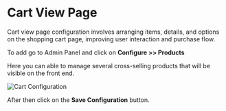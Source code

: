 # Cart View Page

Cart view page configuration involves arranging items, details, and options on the shopping cart page, improving user interaction and purchase flow.

To add go to Admin Panel and click on **Configure >> Products**

Here you can able to manage several cross-selling products that will be visible on the front end.

![Cart Configuration](../../assets/2.2.0/images/configure/cartpageConfiguration.png)

After then click on the **Save Configuration** button.

